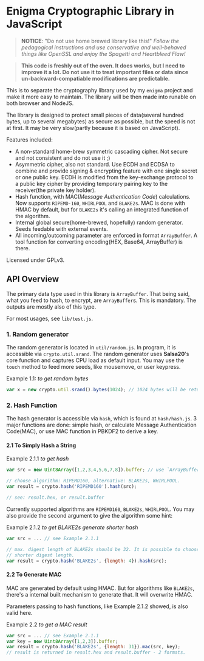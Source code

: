 Enigma Cryptographic Library in JavaScript
==========================================

> **NOTICE**: "Do not use home brewed library like this!" _Follow the
> pedagogical instructions and use conservative and well-behaved things like
> OpenSSL and enjoy the Spagetti and Heartbleed Flaw!_

> **This code is freshly out of the oven. It does works, but I need to improve
> it a lot. Do not use it to treat important files or data since
> un-backward-compatiable modifications are predictable.**

This is to separate the cryptography library used by my `enigma` project and
make it more easy to maintain. The library will be then made into runable on
both browser and NodeJS.

The library is designed to protect small pieces of data(several hundred bytes,
up to several megabytes) as secure as possible, but the speed is not at first.
It may be very slow(partly because it is based on JavaScript).

Features included:

* A non-standard home-brew symmetric cascading cipher. Not secure and not
  consistent and do not use it ;)
* Asymmetric cipher, also not standard. Use ECDH and ECDSA to combine and
  provide signing & encrypting feature with one single secret or one public
  key. ECDH is modified from the key-exchange protocol to a public key cipher
  by providing temporary pairing key to the receiver(the private key holder).
* Hash function, with MAC(_Message Authentication Code_) calculations. Now
  supports `RIPEMD-160`, `WHIRLPOOL` and `BLAKE2s`. MAC is done with HMAC by
  default, but for `BLAKE2s` it's calling an integrated function of the
  algorithm.
* Internal global secure(home-brewed, hopefully) random generator. Seeds
  feedable with external events.
* All incoming/outcoming parameter are enforced in format `ArrayBuffer`. A
  tool function for converting encoding(HEX, Base64, ArrayBuffer) is there.

Licensed under GPLv3.

## API Overview

The primary data type used in this library is `ArrayBuffer`. That being said,
what you feed to hash, to encrypt, are `ArrayBuffer`s. This is mandatory. The
outputs are mostly also of this type.

For most usages, see `lib/test.js`.

### 1. Random generator

The random generator is located in `util/random.js`. In program, it is
accessible via `crypto.util.srand`. The random generator uses **Salsa20**'s
core function and captures CPU load as default input. You may use the `touch`
method to feed more seeds, like mousemove, or user keypress.

Example 1.1: _to get random bytes_
```javascript
var x = new crypto.util.srand().bytes(1024); // 1024 bytes will be returned
```

### 2. Hash Function

The hash generator is accessible via `hash`, which is found at `hash/hash.js`.
3 major functions are done: simple hash, or calculate Message Authentication
Code(MAC), or use MAC function in PBKDF2 to derive a key.

#### 2.1 To Simply Hash a String

Example 2.1.1 _to get hash_
```javascript
var src = new Uint8Array([1,2,3,4,5,6,7,8]).buffer; // use `ArrayBuffer`.

// choose algorithm: RIPEMD160, alternative: BLAKE2s, WHIRLPOOL.
var result = crypto.hash('RIPEMD160').hash(src);

// see: result.hex, or result.buffer
```

Currently supported algorithms are `RIPEMD160`, `BLAKE2s`, `WHIRLPOOL`. You may
also provide the second argument to give the algorithm some hint:

Example 2.1.2 _to get BLAKE2s generate shorter hash_
```javascript
var src = ... // see Example 2.1.1

// max. digest length of BLAKE2s should be 32. It is possible to choose a
// shorter digest length.
var result = crypto.hash('BLAKE2s', {length: 4}).hash(src);
```

#### 2.2 To Generate MAC

MAC are generated by default using HMAC. But for algorithms like `BLAKE2s`,
there's a internal built mechanism to generate that. It will overwrite HMAC.

Parameters passing to hash functions, like Example 2.1.2 showed, is also valid
here.

Example 2.2 _to get a MAC result_
```javascript
var src = ... // see Example 2.1.1
var key = new Uint8Array([1,2,3]).buffer;
var result = crypto.hash('BLAKE2s', {length: 31}).mac(src, key);
// result is returned in result.hex and result.buffer - 2 formats.
```
